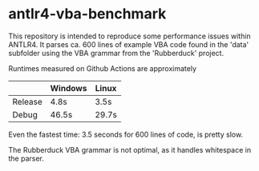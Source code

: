 # antlr4-vba-benchmark
This repository is intended to reproduce some 
performance issues within ANTLR4. It parses
ca. 600 lines of example VBA code found in the 'data'
subfolder using the VBA grammar from the 'Rubberduck' project.

Runtimes measured on Github Actions are approximately

| | Windows | Linux |
|-|--|--|
|Release| 4.8s | 3.5s |
|Debug|46.5s| 29.7s|

Even the fastest time: 3.5 seconds for 600 lines of code,
is pretty slow.

The Rubberduck VBA grammar is not optimal, as it handles whitespace
in the parser.